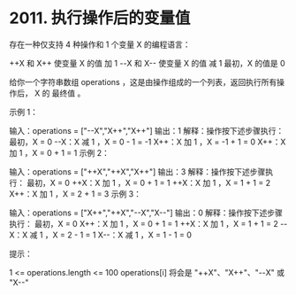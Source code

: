 # 2011. 执行操作后的变量值

存在一种仅支持 4 种操作和 1 个变量 X 的编程语言：

++X 和 X++ 使变量 X 的值 加 1
--X 和 X-- 使变量 X 的值 减 1
最初，X 的值是 0

给你一个字符串数组 operations ，这是由操作组成的一个列表，返回执行所有操作后， X 的 最终值 。

 

示例 1：

输入：operations = ["--X","X++","X++"]
输出：1
解释：操作按下述步骤执行：
最初，X = 0
--X：X 减 1 ，X =  0 - 1 = -1
X++：X 加 1 ，X = -1 + 1 =  0
X++：X 加 1 ，X =  0 + 1 =  1
示例 2：

输入：operations = ["++X","++X","X++"]
输出：3
解释：操作按下述步骤执行： 
最初，X = 0
++X：X 加 1 ，X = 0 + 1 = 1
++X：X 加 1 ，X = 1 + 1 = 2
X++：X 加 1 ，X = 2 + 1 = 3
示例 3：

输入：operations = ["X++","++X","--X","X--"]
输出：0
解释：操作按下述步骤执行：
最初，X = 0
X++：X 加 1 ，X = 0 + 1 = 1
++X：X 加 1 ，X = 1 + 1 = 2
--X：X 减 1 ，X = 2 - 1 = 1
X--：X 减 1 ，X = 1 - 1 = 0
 

提示：

1 <= operations.length <= 100
operations[i] 将会是 "++X"、"X++"、"--X" 或 "X--"